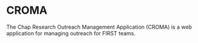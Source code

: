 # CROMA
The Chap Research Outreach Management Application (CROMA) is a web application for managing outreach for FIRST teams.
